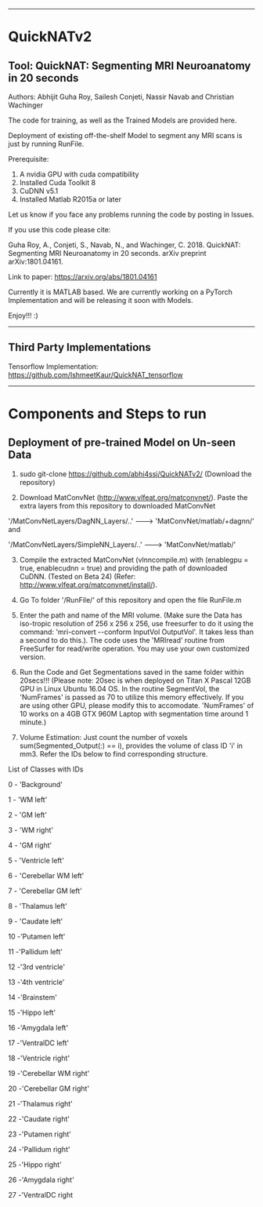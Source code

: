 --------------------------------------------------
# QuickNATv2

Tool: QuickNAT: Segmenting MRI Neuroanatomy in 20 seconds
-----------------------------------------------------------

Authors: Abhijit Guha Roy, Sailesh Conjeti, Nassir Navab and Christian Wachinger

The code for training, as well as the Trained Models are provided here.

Deployment of existing off-the-shelf Model to segment any MRI scans is just by running RunFile.

Prerequisite:

1. A nvidia GPU with cuda compatibility
2. Installed Cuda Toolkit 8
3. CuDNN v5.1
4. Installed Matlab R2015a or later

Let us know if you face any problems running the code by posting in Issues.

If you use this code please cite:

Guha Roy, A., Conjeti, S., Navab, N., and Wachinger, C. 2018. QuickNAT: Segmenting MRI Neuroanatomy in 20 seconds. arXiv preprint arXiv:1801.04161.
 
 Link to paper: https://arxiv.org/abs/1801.04161 
 
 Currently it is MATLAB based. We are currently working on a PyTorch Implementation and will be releasing it soon with Models.
 
 Enjoy!!! :)
 
--------
Third Party Implementations
--------
Tensorflow Implementation: https://github.com/IshmeetKaur/QuickNAT_tensorflow

------------------------------------
# Components and Steps to run

Deployment of pre-trained Model on Un-seen Data
------------------------------------

1. sudo git-clone https://github.com/abhi4ssj/QuickNATv2/ (Download the repository)

2. Download MatConvNet (http://www.vlfeat.org/matconvnet/). Paste the extra layers from this repository to downloaded MatConvNet 

'/MatConvNetLayers/DagNN_Layers/..' ---> 'MatConvNet/matlab/+dagnn/' and

'/MatConvNetLayers/SimpleNN_Layers/..' ---> 'MatConvNet/matlab/'

3. Compile the extracted MatConvNet (vlnncompile.m) with (enablegpu = true, enablecudnn = true) and providing the path of downloaded CuDNN. (Tested on Beta 24) (Refer: http://www.vlfeat.org/matconvnet/install/).

5. Go To folder '/RunFile/' of this repository and open the file RunFile.m

6. Enter the path and name of the MRI volume. (Make sure the Data has iso-tropic resolution of 256 x 256 x 256, use freesurfer to do it using the command: 'mri-convert --conform InputVol OutputVol'. It takes less than a second to do this.). The code uses the 'MRIread' routine from FreeSurfer for read/write operation. You may use your own customized version. 

7. Run the Code and Get Segmentations saved in the same folder within 20secs!!! (Please note: 20sec is when deployed on Titan X Pascal 12GB GPU in Linux Ubuntu 16.04 OS. In the routine SegmentVol, the 'NumFrames' is passed as 70 to utilize this memory effectively. If you are using other GPU, please modify this to accomodate. 'NumFrames' of 10 works on a 4GB GTX 960M Laptop with segmentation time around 1 minute.)

8. Volume Estimation: Just count the number of voxels sum(Segmented_Output(:) == i), provides the volume of class ID 'i' in mm3. Refer the IDs below to find corresponding structure.

List of Classes with IDs

0 - 'Background'

1 - 'WM left'

2 - 'GM left'

3 - 'WM right'

4 - 'GM right' 

5 - 'Ventricle left'

6 - 'Cerebellar WM left'

7 - 'Cerebellar GM left'

8 - 'Thalamus left'

9 - 'Caudate left'

10 -'Putamen left'

11 -'Pallidum left'

12 -'3rd ventricle'

13 -'4th ventricle'

14 -'Brainstem'

15 -'Hippo left'

16 -'Amygdala left'

17 -'VentralDC left'

18 -'Ventricle right'

19 -'Cerebellar WM right'

20 -'Cerebellar GM right'

21 -'Thalamus right'

22 -'Caudate right'

23 -'Putamen right'

24 -'Pallidum right'

25 -'Hippo right'

26 -'Amygdala right'

27 -'VentralDC right
